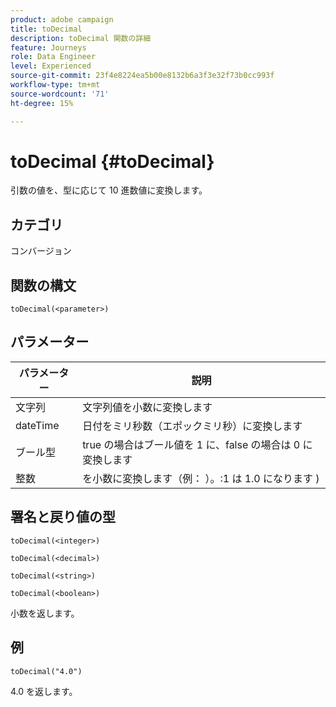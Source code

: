 ```yaml
---
product: adobe campaign
title: toDecimal
description: toDecimal 関数の詳細
feature: Journeys
role: Data Engineer
level: Experienced
source-git-commit: 23f4e8224ea5b00e8132b6a3f3e32f73b0cc993f
workflow-type: tm+mt
source-wordcount: '71'
ht-degree: 15%

---
```


# toDecimal {#toDecimal}

引数の値を、型に応じて 10 進数値に変換します。

## カテゴリ

コンバージョン

## 関数の構文

`toDecimal(<parameter>)`

## パラメーター

| パラメーター | 説明 |
|--- |--- |
| 文字列 | 文字列値を小数に変換します |
| dateTime | 日付をミリ秒数（エポックミリ秒）に変換します |
| ブール型 | true の場合はブール値を 1 に、false の場合は 0 に変換します |
| 整数 | を小数に変換します（例： ）。:1 は 1.0 になります ) |

## 署名と戻り値の型

`toDecimal(<integer>)`

`toDecimal(<decimal>)`

`toDecimal(<string>)`

`toDecimal(<boolean>)`

小数を返します。

## 例

`toDecimal("4.0")`

4.0 を返します。
